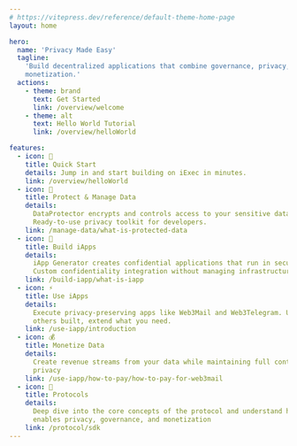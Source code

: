 ```yaml
---
# https://vitepress.dev/reference/default-theme-home-page
layout: home

hero:
  name: 'Privacy Made Easy'
  tagline:
    'Build decentralized applications that combine governance, privacy, and
    monetization.'
  actions:
    - theme: brand
      text: Get Started
      link: /overview/welcome
    - theme: alt
      text: Hello World Tutorial
      link: /overview/helloWorld

features:
  - icon: 🚀
    title: Quick Start
    details: Jump in and start building on iExec in minutes.
    link: /overview/helloWorld
  - icon: 🔐
    title: Protect & Manage Data
    details:
      DataProtector encrypts and controls access to your sensitive data.
      Ready-to-use privacy toolkit for developers.
    link: /manage-data/what-is-protected-data
  - icon: 🤖
    title: Build iApps
    details:
      iApp Generator creates confidential applications that run in secure TEEs.
      Custom confidentiality integration without managing infrastructure.
    link: /build-iapp/what-is-iapp
  - icon: ⚡
    title: Use iApps
    details:
      Execute privacy-preserving apps like Web3Mail and Web3Telegram. Use what
      others built, extend what you need.
    link: /use-iapp/introduction
  - icon: 💰
    title: Monetize Data
    details:
      Create revenue streams from your data while maintaining full control and
      privacy
    link: /use-iapp/how-to-pay/how-to-pay-for-web3mail
  - icon: 🧠
    title: Protocols
    details:
      Deep dive into the core concepts of the protocol and understand how iExec
      enables privacy, governance, and monetization
    link: /protocol/sdk
---
```

